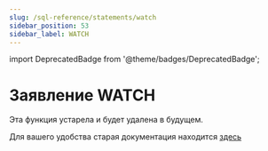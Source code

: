 ```yaml
---
slug: /sql-reference/statements/watch
sidebar_position: 53
sidebar_label: WATCH
---
```


import DeprecatedBadge from '@theme/badges/DeprecatedBadge';


# Заявление WATCH

<DeprecatedBadge/>

Эта функция устарела и будет удалена в будущем.

Для вашего удобства старая документация находится [здесь](https://pastila.nl/?007cd3ec/47276db1eb25eb10c6ee043a44fdf597#AESDirdloBX4wF5BjPSZSA==)

